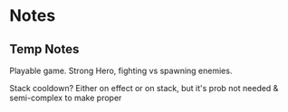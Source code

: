 # Notes

## Temp Notes

Playable game. Strong Hero, fighting vs spawning enemies. 

Stack cooldown? Either on effect or on stack, but it's prob not needed & semi-complex to make proper